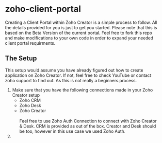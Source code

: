 # zoho-client-portal
Creating a Client Portal within Zoho Creator is a simple process to follow. All the details provided for you is just to get you started.
Please note that this is based on the Beta Version of the current portal. Feel free to fork this repo and make modifications to your own code in order to expand your needed client portal requirments. 

## The Setup

This setup would assume you have already figured out how to create application on Zoho Creator. If not, feel free to check YouTube or contact zoho support to find out. As this is not really a beginners process.

1. Make sure that you have the following connections made in your Zoho Creator setup
   - Zoho CRM
   - Zoho Desk
   - Zoho Creator<br><br>
Feel free to use Zoho Auth Connection to connect with Zoho Creator & Desk. CRM is provided as out of the box. Creator and Desk should be too, however in this use case we used Zoho Auth.
2. 
